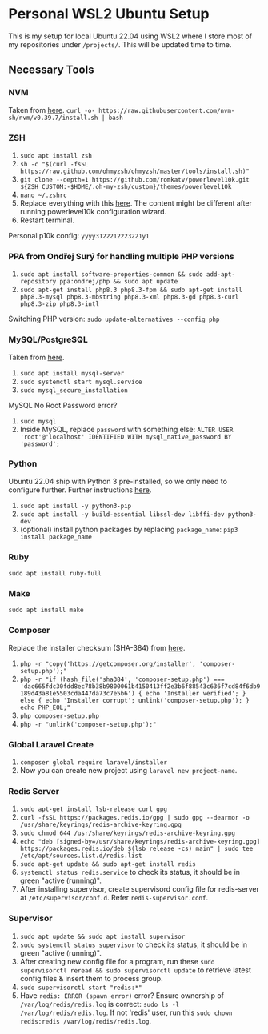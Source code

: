 # Personal WSL2 Ubuntu Setup
This is my setup for local Ubuntu 22.04 using WSL2 where I store most of my repositories under `/projects/`. This will be updated time to time.

## Necessary Tools
### NVM
Taken from [here](https://github.com/nvm-sh/nvm).
`curl -o- https://raw.githubusercontent.com/nvm-sh/nvm/v0.39.7/install.sh | bash`

### ZSH
1. `sudo apt install zsh`
2. `sh -c "$(curl -fsSL https://raw.github.com/ohmyzsh/ohmyzsh/master/tools/install.sh)"`
3. `git clone --depth=1 https://github.com/romkatv/powerlevel10k.git ${ZSH_CUSTOM:-$HOME/.oh-my-zsh/custom}/themes/powerlevel10k`
4. `nano ~/.zshrc`
5. Replace everything with this [here](https://github.com/azri-cs/wsl2-setup/blob/main/.zshrc). The content might be different after running powerlevel10k configuration wizard.
6. Restart terminal.

Personal p10k config: `yyyy3122212223221y1`

### PPA from Ondřej Surý for handling multiple PHP versions
1. `sudo apt install software-properties-common && sudo add-apt-repository ppa:ondrej/php && sudo apt update`
2. `sudo apt-get install php8.3 php8.3-fpm && sudo apt-get install php8.3-mysql php8.3-mbstring php8.3-xml php8.3-gd php8.3-curl php8.3-zip php8.3-intl`

Switching PHP version: `sudo update-alternatives --config php`

### MySQL/PostgreSQL
Taken from [here](https://www.digitalocean.com/community/tutorials/how-to-install-mysql-on-ubuntu-22-04).
1. `sudo apt install mysql-server`
2. `sudo systemctl start mysql.service`
3. `sudo mysql_secure_installation`

MySQL No Root Password error?
1. `sudo mysql`
2. Inside MySQL, replace `password` with something else: `ALTER USER 'root'@'localhost' IDENTIFIED WITH mysql_native_password BY 'password';`

### Python
Ubuntu 22.04 ship with Python 3 pre-installed, so we only need to configure further. Further instructions [here](https://www.digitalocean.com/community/tutorials/how-to-install-python-3-and-set-up-a-programming-environment-on-ubuntu-22-04).
1. `sudo apt install -y python3-pip`
2. `sudo apt install -y build-essential libssl-dev libffi-dev python3-dev`
3. (optional) install python packages by replacing `package_name`: `pip3 install package_name`

### Ruby
`sudo apt install ruby-full`

### Make
`sudo apt install make`

### Composer
Replace the installer checksum (SHA-384) from [here](https://composer.github.io/pubkeys.html).
1. `php -r "copy('https://getcomposer.org/installer', 'composer-setup.php');"`
2. `php -r "if (hash_file('sha384', 'composer-setup.php') === 'dac665fdc30fdd8ec78b38b9800061b4150413ff2e3b6f88543c636f7cd84f6db9189d43a81e5503cda447da73c7e5b6') { echo 'Installer verified'; } else { echo 'Installer corrupt'; unlink('composer-setup.php'); } echo PHP_EOL;"`
3. `php composer-setup.php`
4. `php -r "unlink('composer-setup.php');"`

### Global Laravel Create
1. `composer global require laravel/installer`
2. Now you can create new project using `laravel new project-name`.

### Redis Server
1. `sudo apt-get install lsb-release curl gpg`
2. `curl -fsSL https://packages.redis.io/gpg | sudo gpg --dearmor -o /usr/share/keyrings/redis-archive-keyring.gpg`
3. `sudo chmod 644 /usr/share/keyrings/redis-archive-keyring.gpg`
4. `echo "deb [signed-by=/usr/share/keyrings/redis-archive-keyring.gpg] https://packages.redis.io/deb $(lsb_release -cs) main" | sudo tee /etc/apt/sources.list.d/redis.list`
5. `sudo apt-get update && sudo apt-get install redis`
6. `systemctl status redis.service` to check its status, it should be in green "active (running)".
7. After installing supervisor, create supervisord config file for redis-server at `/etc/supervisor/conf.d`. Refer `redis-supervisor.conf`.

### Supervisor
1. `sudo apt update && sudo apt install supervisor`
2. `sudo systemctl status supervisor` to check its status, it should be in green "active (running)".
3. After creating new config file for a program, run these `sudo supervisorctl reread && sudo supervisorctl update`  to retrieve latest config files & insert them to process group.
4. `sudo supervisorctl start "redis:*"`
5. Have `redis: ERROR (spawn error)` error? Ensure ownership of `/var/log/redis/redis.log` is correct: `sudo ls -l /var/log/redis/redis.log`. If not 'redis' user, run this `sudo chown redis:redis /var/log/redis/redis.log`.
